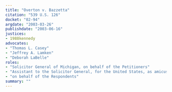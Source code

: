 ```yaml
---
title: "Overton v. Bazzetta"
citation: "539 U.S. 126"
docket: "02-94"
argdate: "2003-03-26"
publishdate: "2003-06-16"
justices:
- 1988kennedy
advocates:
- "Thomas L. Casey"
- "Jeffrey A. Lamken"
- "Deborah LaBelle"
roles:
- "Solicitor General of Michigan, on behalf of the Petitioners"
- "Assistant to the Solicitor General, for the United States, as amicus curiae, supporting the Petitioners"
- "on behalf of the Respondents"
summary: ""
---
```


